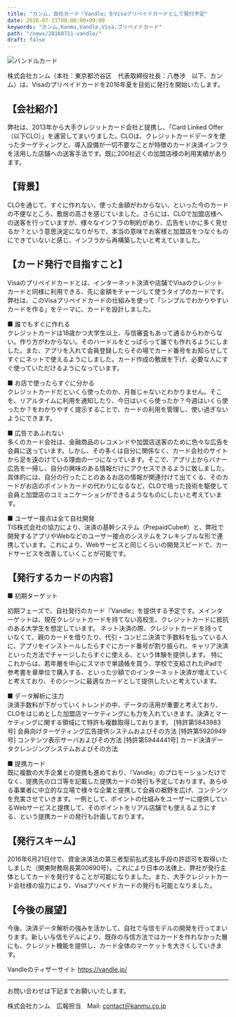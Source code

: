 ```yaml
---
title: "カンム、自社カード『Vandle』をVisaプリペイドカードとして発行予定"
date: 2016-07-11T00:00:00+09:00
keywords: "カンム,Kanmu,Vandle,Visa,プリペイドカード"
path: "/news/20160711-vandle/"
draft: false
---
```


![バンドルカード](/img/news/vandlecard.png)

株式会社カンム（本社：東京都渋谷区　代表取締役社長：八巻渉　以下、カンム）は、Visaのプリペイドカードを2016年夏を目処に発行を開始いたします。

## 【会社紹介】
弊社は、2013年から大手クレジットカード会社と提携し、「Card Linked Offer（以下CLO）」を運営してまいりました。CLOは、クレジットカードデータを使ったターゲティングと、導入設備が一切不要なことが特徴のカード決済インフラを活用した店舗への送客手法です。既に200社近くの加盟店様の利用実績があります。

## 【背景】
CLOを通じて、すぐに作れない、使った金額がわからない、といった今のカードの不便なところ、敷居の高さを感じていました。さらには、CLOで加盟店様への送客を行っていますが、様々なインフラの制約があり、広告をいかに多く見せるか？という意思決定になりがちで、本当の意味でお客様と加盟店をつなぐものにできていないと感じ、インフラから再構築したいと考えていました。

## 【カード発行で目指すこと】
Visaのプリペイドカードとは、インターネット決済や店舗でVisaのクレジットカードと同様に利用できる、先に金額をチャージして使うタイプのカードです。
弊社は、このVisaプリペイドカードの仕組みを使って「シンプルでわかりやすいカードを作る」をテーマに、カードを設計しました。

■ 誰でもすぐに作れる  
クレジットカードは18歳かつ大学生以上、与信審査もあって通るからわからない。作り方がわからない。そのハードルをとっぱらって誰でも作れるようにしました。また、アプリを入れて会員登録したらその場でカード番号をお知らせしてすぐにネットで使えるようにしました。カード作成の敷居を下げ、必要な人にすぐ使っていただけるようになっています。

■ お店で使ったらすぐに分かる  
クレジットカードだといくら使ったのか、月毎じゃないとわかりません。そこを、リアルタイムに利用を通知したり、今日はいくら使ったか？今週はいくら使ったか？をわかりやすく提示することで、カードの利用を管理し、使い過ぎないようにできます。

■ 広告であふれない  
多くのカード会社は、金融商品のレコメンドや加盟店送客のために色々な広告を会員に送っています。しかし、その多くは自分に関係なく、カード会社のサイトから足を遠のけている理由の一つになっています。そこで、アプリ上からバナー広告を一掃し、自分の興味のある情報だけにアクセスできるように致しました。具体的には、自分の行ったことのあるお店の情報が関連付けて出てくる、そのカードがお店のポイントカードの代わりになるなど、CLOで培った技術を駆使して会員と加盟店のコミュニケーションができるようなものにしたいと考えています。

■ ユーザー接点は全て自社開発  
TIS株式会社の協力により、決済の基幹システム（PrepaidCube#）と、弊社で開発するアプリやWebなどのユーザー接点のシステムをフレキシブルな形で連携しています。これにより、Webサービスと同じくらいの開発スピードで、カードサービスを改善していくことが可能です。

## 【発行するカードの内容】

■ 初期ターゲット  

初期フェーズで、自社発行のカード『Vandle』を提供する予定です。メインターゲットは、現在クレジットカードを持てない高校生、クレジットカードに抵抗のある大学生を想定しています。
ネット決済の際、クレジットカードを持っていなくて、親のカードを借りたり、代引・コンビニ決済で手数料を払っている人に、アプリをインストールしたらすぐにカード番号が割り振られ、キャリア決済といった方法でチャージしたらすぐに使える、という体験を提供します。
特にこれからは、若年層を中心にスマホで単語帳を買う、学校で支給されたiPadで参考書を章単位で購入する、といった少額でのインターネット決済が増えていくと考えており、そのシーンに最適なカードとして提供したいと考えています。

■ データ解析に注力  
決済手数料が下がっていくトレンドの中、データの活用が重要と考えており、CLOをはじめとした加盟店マーケティングにも力を入れていきます。決済とマーケティングに関する領域にて特許も複数取得しております。
[特許第5843983号] 会員向けターゲティング広告提供システムおよびその方法
[特許第5920949号] コンテンツ表示サーバおよびその方法
[特許第5944441号] カード決済データクレンジングシステムおよびその方法

■ 提携カード  
既に複数の大手企業との提携も進めており、『Vandle』のプロモーションだけでなく、提携先のロゴ等を記載した提携カードの発行も予定しております。あらゆる事業者に中立的な立場で様々な企業と提携して会員の裾野を広げ、コンテンツを充実させていきます。一例として、ポイントの仕組みをユーザーに提供しているWebサービスと提携して、そのポイントをリアル店舗でも使えるようにする、という提携カードの発行も計画しております。

## 【発行スキーム】

2016年6月21日付で、資金決済法の第三者型前払式支払手段の許認可を取得いたしました（関東財務局長第00690号）。これにより日本の法律上、弊社が発行主体としてカードを発行することが可能になりました。また、大手クレジットカード会社様の協力により、Visaプリペイドカードの発行も可能となりました。

## 【今後の展望】

今後、決済データ解析の強みを活かして、自社で与信モデルの開発を行ってまいります。新しい与信モデルにより、既存の与信方法ではカードを作れなかった層にも、クレジット機能を提供し、カード全体のマーケットを大きくしていきます。

Vandleのティザーサイト
https://vandle.jp/


---

お問い合わせは下記までお願いいたします。  

株式会社カンム　広報担当　Mail: [contact＠kanmu.co.jp](mailto:contact@kanmu.co.jp)
